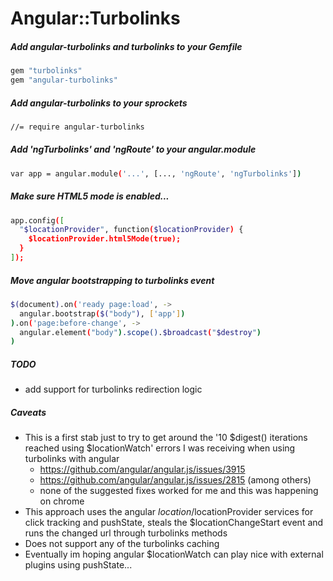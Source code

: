 # Angular::Turbolinks

##### Add angular-turbolinks and turbolinks to your Gemfile
```sh
gem "turbolinks"
gem "angular-turbolinks"
```

##### Add angular-turbolinks to your sprockets
```sh
//= require angular-turbolinks
```

##### Add 'ngTurbolinks' and 'ngRoute' to your angular.module
```sh
var app = angular.module('...', [..., 'ngRoute', 'ngTurbolinks'])
```

##### Make sure HTML5 mode is enabled...
```sh
app.config([
  "$locationProvider", function($locationProvider) {
    $locationProvider.html5Mode(true);
  }
]);
```

##### Move angular bootstrapping to turbolinks event
```sh
$(document).on('ready page:load', ->
  angular.bootstrap($("body"), ['app'])
).on('page:before-change', ->
  angular.element("body").scope().$broadcast("$destroy")
)
```

##### TODO
* add support for turbolinks redirection logic

##### Caveats
* This is a first stab just to try to get around the '10 $digest() iterations reached using $locationWatch' errors I was receiving when using turbolinks with angular
  * https://github.com/angular/angular.js/issues/3915
  * https://github.com/angular/angular.js/issues/2815 (among others)
  * none of the suggested fixes worked for me and this was happening on chrome
* This approach uses the angular $location/$locationProvider services for click tracking and pushState, steals the $locationChangeStart event and runs the changed url through turbolinks methods
* Does not support any of the turbolinks caching
* Eventually im hoping angular $locationWatch can play nice with external plugins using pushState...
